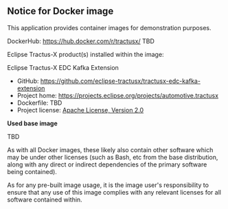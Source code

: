 ## Notice for Docker image

This application provides container images for demonstration purposes.

DockerHub: https://hub.docker.com/r/tractusx/ TBD

Eclipse Tractus-X product(s) installed within the image:

Eclipse Tractus-X EDC Kafka Extension

- GitHub: https://github.com/eclipse-tractusx/tractusx-edc-kafka-extension
- Project home: https://projects.eclipse.org/projects/automotive.tractusx
- Dockerfile: TBD
- Project
  license: [Apache License, Version 2.0](https://github.com/eclipse-tractusx/tractusx-edc-kafka-extension/blob/main/LICENSE)

**Used base image**

TBD

As with all Docker images, these likely also contain other software which may be under other licenses (such as Bash, etc
from the base distribution, along with any direct or indirect dependencies of the primary software being contained).

As for any pre-built image usage, it is the image user's responsibility to ensure that any use of this image complies
with any relevant licenses for all software contained within.